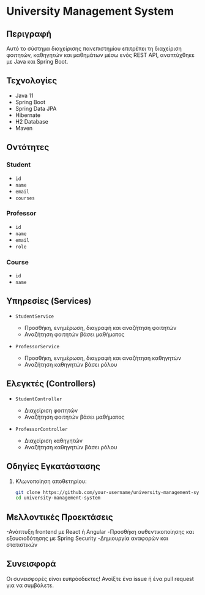 # University Management System

## Περιγραφή

Αυτό το σύστημα διαχείρισης πανεπιστημίου επιτρέπει τη διαχείριση φοιτητών, καθηγητών και μαθημάτων μέσω ενός REST API, αναπτύχθηκε με Java και Spring Boot.

## Τεχνολογίες

- Java 11
- Spring Boot
- Spring Data JPA
- Hibernate
- H2 Database
- Maven

## Οντότητες

### Student
- `id`
- `name`
- `email`
- `courses`

### Professor
- `id`
- `name`
- `email`
- `role`

### Course
- `id`
- `name`

## Υπηρεσίες (Services)

- `StudentService`
  - Προσθήκη, ενημέρωση, διαγραφή και αναζήτηση φοιτητών
  - Αναζήτηση φοιτητών βάσει μαθήματος

- `ProfessorService`
  - Προσθήκη, ενημέρωση, διαγραφή και αναζήτηση καθηγητών
  - Αναζήτηση καθηγητών βάσει ρόλου

## Ελεγκτές (Controllers)

- `StudentController`
  - Διαχείριση φοιτητών
  - Αναζήτηση φοιτητών βάσει μαθήματος

- `ProfessorController`
  - Διαχείριση καθηγητών
  - Αναζήτηση καθηγητών βάσει ρόλου

## Οδηγίες Εγκατάστασης

1. Κλωνοποίηση αποθετηρίου:
   ```sh
   git clone https://github.com/your-username/university-management-system.git
   cd university-management-system

## Μελλοντικές Προεκτάσεις
-Ανάπτυξη frontend με React ή Angular
-Προσθήκη αυθεντικοποίησης και εξουσιοδότησης με Spring Security
-Δημιουργία αναφορών και στατιστικών

## Συνεισφορά
Οι συνεισφορές είναι ευπρόσδεκτες! Ανοίξτε ένα issue ή ένα pull request για να συμβάλετε.
